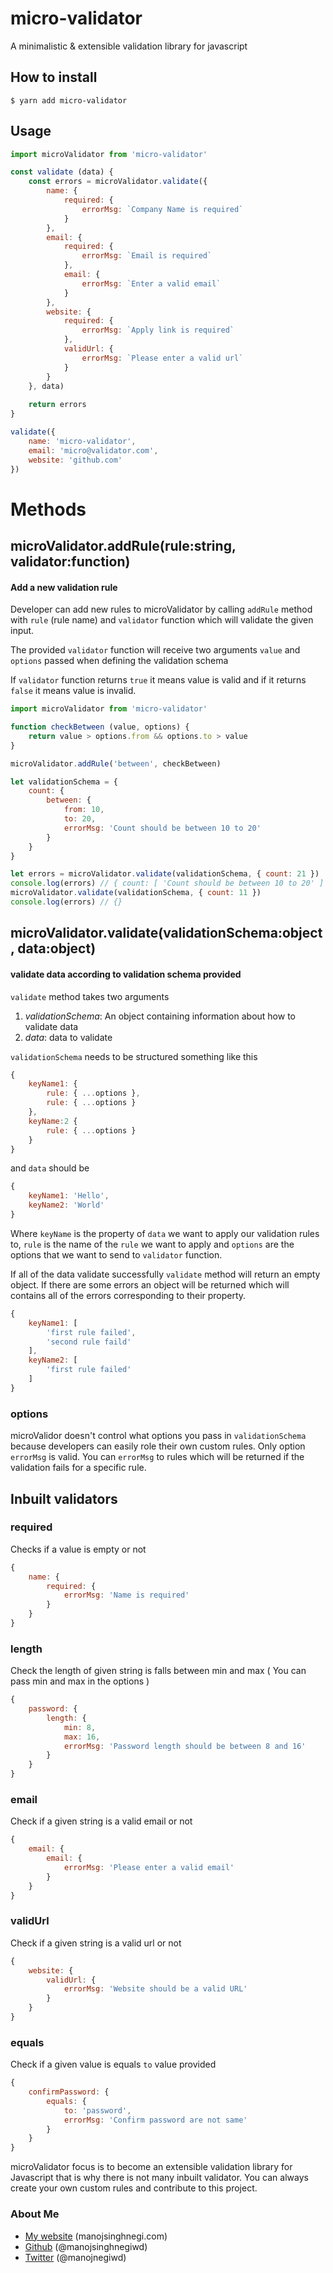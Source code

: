 micro-validator
======
A minimalistic & extensible validation library for javascript 

## How to install
```
$ yarn add micro-validator
```

## Usage
```javascript
import microValidator from 'micro-validator' 

const validate (data) {
    const errors = microValidator.validate({
        name: {
            required: {
                errorMsg: `Company Name is required`
            }
        },
        email: {
            required: {
                errorMsg: `Email is required`
            },
            email: {
                errorMsg: `Enter a valid email`
            }
        },
        website: {
            required: {
                errorMsg: `Apply link is required`
            },
            validUrl: {
                errorMsg: `Please enter a valid url`
            }
        }
    }, data)
    
    return errors
}

validate({
    name: 'micro-validator',
    email: 'micro@validator.com',
    website: 'github.com'
})

```

Methods
===========
microValidator.addRule(rule:string, validator:function)
-----------------------
#### Add a new validation rule
Developer can add new rules to microValidator by calling `addRule` method with `rule` (rule name) and `validator` function which will validate the given input.

The provided `validator` function will receive two arguments `value` and `options` passed when defining the validation schema

If `validator` function returns `true` it means value is valid and if it returns `false` it means value is invalid.


```javascript
import microValidator from 'micro-validator' 

function checkBetween (value, options) {
    return value > options.from && options.to > value
}

microValidator.addRule('between', checkBetween)

let validationSchema = {
    count: {
        between: {
            from: 10,
            to: 20,
            errorMsg: 'Count should be between 10 to 20'
        }
    }
}

let errors = microValidator.validate(validationSchema, { count: 21 })
console.log(errors) // { count: [ 'Count should be between 10 to 20' ] }
microValidator.validate(validationSchema, { count: 11 })
console.log(errors) // {}
```

microValidator.validate(validationSchema:object, data:object)
-----------------------
#### validate data according to validation schema provided
`validate` method takes two arguments

1. *validationSchema*: An object containing information about how to validate data
2. *data*: data to validate

`validationSchema` needs to be structured something like this
```javascript
{
    keyName1: {
        rule: { ...options },
        rule: { ...options }
    },
    keyName:2 {
        rule: { ...options }
    }
}
```
and `data` should be
```javascript
{
    keyName1: 'Hello',
    keyName2: 'World'
}
```

Where `keyName` is the property of `data` we want to apply our validation rules to, `rule` is the name of the `rule` we want to apply and `options` are the options that we want to send to `validator` function.

If all of the data validate successfully `validate` method will return an empty object. If there are some errors an object will be returned which will contains all of the errors corresponding to their property.

```javascript
{
    keyName1: [
        'first rule failed',
        'second rule faild'
    ],
    keyName2: [
        'first rule failed'
    ]
}
```
### options
microValidor doesn't control what options you pass in `validationSchema` because developers can easily role their own custom rules. Only option `errorMsg` is valid. You can `errorMsg` to rules which will be returned if the validation fails for a specific rule.

Inbuilt validators
-----------------------

### required
Checks if a value is empty or not

```javascript
{
    name: {
        required: {
            errorMsg: 'Name is required'
        }
    }
}
```

### length
Check the length of given string is falls between min and max ( You can pass min and max in the options )

```javascript
{
    password: {
        length: {
            min: 8,
            max: 16,
            errorMsg: 'Password length should be between 8 and 16'
        }
    }
}
```

### email
Check if a given string is a valid email or not

```javascript
{
    email: {
        email: {
            errorMsg: 'Please enter a valid email'
        }
    }
}
```

### validUrl
Check if a given string is a valid url or not

```javascript
{
    website: {
        validUrl: {
            errorMsg: 'Website should be a valid URL'
        }
    }
}
```

### equals
Check if a given value is equals `to` value provided

```javascript
{
    confirmPassword: {
        equals: {
            to: 'password',
            errorMsg: 'Confirm password are not same'
        }
    }
}
```

microValidator focus is to become an extensible validation library for Javascript that is why there is not many inbuilt validator. You can always create your own custom rules and contribute to this project.

### About Me

 * [My website](http://manojsinghnegi.com) (manojsinghnegi.com)
 * [Github](http://github.com/manojsinghnegiwd) (@manojsinghnegiwd)
 * [Twitter](http://twitter.com/manojnegiwd) (@manojnegiwd)